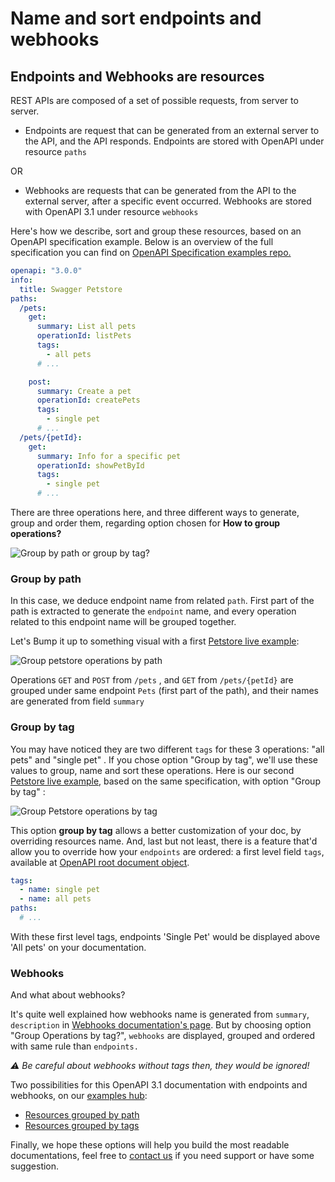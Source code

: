# Name and sort endpoints and webhooks
## Endpoints and Webhooks are resources

REST APIs are composed of a set of possible requests, from server to server.

- Endpoints are request that can be generated from an external server to the API, and the API responds. Endpoints are stored with OpenAPI under resource `paths`

OR

- Webhooks are requests that can be generated from the API to the external server, after a specific event occurred. Webhooks are stored with OpenAPI 3.1 under resource `webhooks`

Here's how we describe, sort and group these resources, based on an OpenAPI specification example. Below is an overview of the full specification you can find on [OpenAPI Specification examples repo.](https://github.com/OAI/OpenAPI-Specification/blob/master/examples/v3.0/petstore.yaml)

```yaml
openapi: "3.0.0"
info:
  title: Swagger Petstore
paths:
  /pets:
    get:
      summary: List all pets
      operationId: listPets
      tags:
        - all pets
      # ...

    post:
      summary: Create a pet
      operationId: createPets
      tags:
        - single pet
      # ...
  /pets/{petId}:
    get:
      summary: Info for a specific pet
      operationId: showPetById
      tags:
        - single pet
      # ...

```

There are three operations here, and three different ways to generate, group and order them, regarding option chosen for **How to group operations?**

![Group by path or group by tag?](/files/-MU8HgDhZXrUBOih-Aa4.png)

### Group by path

In this case, we deduce endpoint name from related `path`. First part of the path is extracted to generate the `endpoint` name, and every operation related to this endpoint name will be grouped together.


Let's Bump it up to something visual with a first [Petstore live example](https://bump.sh/hub/examples/doc/petstore):

![Group petstore operations by path](/files/-MUJe7kuSWbH7xA9Cwhy.png)

Operations `GET`  and `POST` from `/pets` , and `GET` from `/pets/{petId}` are grouped under same endpoint `Pets` (first part of the path), and their names are generated from field `summary`

### Group by tag

You may have noticed they are two different `tags` for these 3 operations: "all pets" and "single pet" . If you chose option "Group by tag", we'll use these values to group, name and sort these operations. Here is our second [Petstore live example](https://bump.sh/hub/examples/doc/petstore-grouped-by-tags), based on the same specification, with option "Group by tag" :

![Group Petstore operations by tag](/files/-MUJj6SDDPshQJ1uqwYp.png)

This option **group by tag** allows a better customization of your doc, by overriding resources name. And, last but not least, there is a feature that'd allow you to override how your `endpoints` are ordered: a first level field `tags`, available at  [OpenAPI root document object](https://github.com/OAI/OpenAPI-Specification/blob/master/versions/3.0.3.md#openapi-object).

```yaml
tags:
  - name: single pet
  - name: all pets
paths:
  # ...
```

With these first level tags, endpoints 'Single Pet' would be displayed above 'All pets' on your documentation.

### Webhooks

And what about webhooks?

It's quite well explained how webhooks name is generated from `summary`, `description`  in [Webhooks documentation's page](openapi-support/webhooks.md). But by choosing option "Group Operations by tag?", `webhooks` are displayed, grouped and ordered with same rule than `endpoints.`

_⚠️ Be careful about webhooks without tags then, they would be ignored!_

Two possibilities for this OpenAPI 3.1 documentation with endpoints and webhooks, on our [examples hub](https://bump.sh/hub/examples):

- [Resources grouped by path](https://bump.sh/hub/examples/doc/webhooks-extended)
- [Resources grouped by tags](https://bump.sh/hub/examples/doc/webhooks-extended-grouped-by-tags)

Finally, we hope these options will help you build the most readable documentations, feel free to [contact us](mailto:hello@bump.sh) if you need support or have some suggestion.

